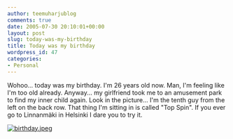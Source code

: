 ```yaml
---
author: teemuharjublog
comments: true
date: 2005-07-30 20:10:01+00:00
layout: post
slug: today-was-my-birthday
title: Today was my birthday
wordpress_id: 47
categories:
- Personal
---
```


Wohoo... today was my birthday. I'm 26 years old now. Man, I'm feeling like I'm too old already. Anyway... my girlfriend took me to an amusement park to find my inner child again. Look in the picture... I'm the tenth guy from the left on the back row. That thing I'm sitting in is called "Top Spin". If you ever go to Linnanmäki in Helsinki I dare you to try it.

[![birthday.jpeg](http://www.teemuharju.net/wp-photos/thumb.20050730-231000-1.jpg)](http://www.teemuharju.net/wp-photos/20050730-231000-1.jpg)

